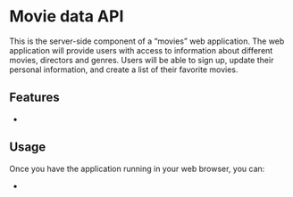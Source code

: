 # Movie data API

This is the server-side component of a “movies” web application. The web application will provide users with access to information about different movies, directors and genres. Users will be able to sign up, update their personal information, and create a list of their favorite movies.

## Features

- 

## Usage

Once you have the application running in your web browser, you can:

- 